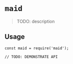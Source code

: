 # `maid`

> TODO: description

## Usage

```
const maid = require('maid');

// TODO: DEMONSTRATE API
```
